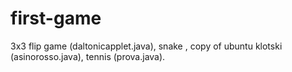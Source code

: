 first-game
==========

3x3 flip game (daltonicapplet.java),
snake ,
copy of ubuntu klotski (asinorosso.java), 
tennis (prova.java).
